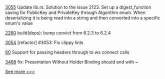 
[3055](https://github.com/hyperledger/iroha/pull/3055) Update lib.rs. Solution to the issue 2123. Set up a digest_function saving for PublicKey and PrivateKey through Algorithm enum. When deserializing it is being read into a string and then converted into a specific enum's value

[2260](https://github.com/hyperledger/cactus/pull/2260) build(deps): bump convict from 6.2.3 to 6.2.4

[3054](https://github.com/hyperledger/iroha/pull/3054) [refactor] #3053: Fix clippy lints

[60](https://github.com/hyperledger/firefly-sdk-nodejs/pull/60) Support for passing headers through to ws connect calls

[3468](https://github.com/hyperledger/aries-framework-go/pull/3468) fix: Presentation Without Holder Binding should end with ~


[See more >>>](https://start-here.hyperledger.org/pull-requests)
